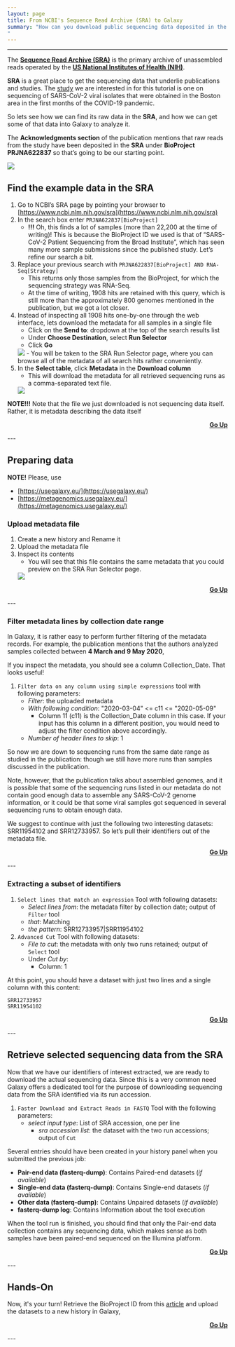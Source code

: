 ```yaml
---
layout: page
title: From NCBI's Sequence Read Archive (SRA) to Galaxy
summary: "How can you download public sequencing data deposited in the NCBI Sequence Read Archive (SRA) into a Galaxy history for analysis?
"
---
```


---

The **[Sequence Read Archive (SRA)](https://www.ncbi.nlm.nih.gov/sra)** is the primary archive of unassembled reads operated by the 
**[US National Institutes of Health (NIH)](https://www.ncbi.nlm.nih.gov/)**. 

**SRA** is a great place to get the sequencing data that underlie publications and studies. 
The [study](https://www.science.org/doi/10.1126/science.abe3261) we are interested in for this tutorial is one on sequencing of SARS-CoV-2 viral isolates that were obtained 
in the Boston area in the first months of the COVID-19 pandemic.

So lets see how we can find its raw data in the **SRA**, 
and how we can get some of that data into Galaxy to analyze it. 

The **Acknowledgments section** of the publication mentions that raw reads from the study have been deposited 
in the **SRA** under **BioProject PRJNA622837** so that’s going to be our starting point.

   <img src="{{site.url}}/images/sra-aknow.png">

## Find the example data in the SRA

1. Go to NCBI’s SRA page by pointing your browser to [https://www.ncbi.nlm.nih.gov/sra](https://www.ncbi.nlm.nih.gov/sra)
2. In the search box enter `PRJNA622837[BioProject]`
   - **!!!** Oh, this finds a lot of samples (more than 22,200 at the time of writing)! This is because the BioProject ID we used is that of “SARS-CoV-2 Patient Sequencing from the Broad Institute”, which has seen many more sample submissions since the published study. Let’s refine our search a bit.
3. Replace your previous search with `PRJNA622837[BioProject] AND RNA-Seq[Strategy]`
   - This returns only those samples from the BioProject, for which the sequencing strategy was RNA-Seq. 
   - At the time of writing, 1908 hits are retained with this query, which is still more than the approximately 800 genomes mentioned in the publication, but we got a lot closer.
4. Instead of inspecting all 1908 hits one-by-one through the web interface, lets download the metadata for all samples in a single file
   - Click on the **Send to**: dropdown at the top of the search results list 
   - Under **Choose Destination**, select **Run Selector**
   - Click **Go**
   <img src="{{site.url}}/images/sra-get_runinfo.png">
   - You will be taken to the SRA Run Selector page, where you can browse all of the metadata of all search hits rather conveniently.
5. In the **Select table**, click **Metadata** in the **Download column**
   - This will download the metadata for all retrieved sequencing runs as a comma-separated text file.
   <img src="{{site.url}}/images/sra-metadata_from_run_selector.png">

**NOTE!!!** Note that the file we just downloaded is not sequencing data itself. Rather, it is metadata describing the data itself

<p style="text-align:right"><a href="{{site.url}}{{page.url}}"><strong>Go Up</strong><span class="fa fa-fw fa-arrow-up"></span></a></p>
---

##  Preparing data

**NOTE!** Please, use
* [https://usegalaxy.eu/](https://usegalaxy.eu/)
* [https://metagenomics.usegalaxy.eu/](https://metagenomics.usegalaxy.eu/)

### Upload metadata file 



1. Create a new history and Rename it
2. Upload the metadata file
3. Inspect its contents
   - You will see that this file contains the same metadata that you could preview on the SRA Run Selector page.
   <img src="{{site.url}}/images/sra-metadata.png">
   
<p style="text-align:right"><a href="{{site.url}}{{page.url}}"><strong>Go Up</strong><span class="fa fa-fw fa-arrow-up"></span></a></p>
---

### Filter metadata lines by collection date range

In Galaxy, it is rather easy to perform further filtering of the metadata records. 
For example, the publication mentions that the authors analyzed samples collected between **4 March and 9 May 2020**,



If you inspect the metadata, you should see a column Collection_Date. That looks useful!


1. `Filter data on any column using simple expressions` tool with following parameters:
   - *Filter*: the uploaded metadata 
   - *With following condition*: "2020-03-04" <= c11 <= "2020-05-09"
     - Column 11 (c11) is the Collection_Date column in this case. If your input has this column in a different position, you would need to adjust the filter condition above accordingly. 
   - *Number of header lines to skip*: 1

So now we are down to sequencing runs from the same date range as studied in the publication: 
though we still have more runs than samples discussed in the publication. 

Note, however, that the publication talks about assembled genomes, 
and it is possible that some of the sequencing runs listed in our metadata do not contain 
good enough data to assemble any SARS-CoV-2 genome information, 
or it could be that some viral samples got sequenced in several sequencing runs to obtain enough data.

We suggest to continue with just the following two interesting datasets:
SRR11954102 and SRR12733957. So let’s pull their identifiers out of the metadata file.

<p style="text-align:right"><a href="{{site.url}}{{page.url}}"><strong>Go Up</strong><span class="fa fa-fw fa-arrow-up"></span></a></p>
---

###  Extracting a subset of identifiers

1. `Select lines that match an expression` Tool with following datasets:
   - *Select lines from*: the metadata filter by collection date; output of `Filter` tool 
   - *that*: Matching 
   - *the pattern*: SRR12733957\|SRR11954102
2. `Advanced Cut` Tool with following datasets:
   -  *File to cut*: the metadata with only two runs retained; output of `Select` tool 
   - Under *Cut by*:
     - Column: 1 

At this point, you should have a dataset with just two lines and a single column with this content:

```text
SRR12733957
SRR11954102
```

<p style="text-align:right"><a href="{{site.url}}{{page.url}}"><strong>Go Up</strong><span class="fa fa-fw fa-arrow-up"></span></a></p>
---

## Retrieve selected sequencing data from the SRA

Now that we have our identifiers of interest extracted, 
we are ready to download the actual sequencing data. 
Since this is a very common need Galaxy offers a dedicated tool for the purpose of downloading sequencing data from the SRA identified via its run accession.

1. `Faster Download and Extract Reads in FASTQ` Tool with the following parameters: 
   - *select input type*: List of SRA accession, one per line
     - *sra accession list*: the dataset with the two run accessions; output of `Cut`

Several entries should have been created in your history panel when you submitted the previous job:

* **Pair-end data (fasterq-dump)**: Contains Paired-end datasets (*if available*)
* **Single-end data (fasterq-dump)**: Contains Single-end datasets (*if available*)
* **Other data (fasterq-dump)**: Contains Unpaired datasets (*if available*)
* **fasterq-dump log**: Contains Information about the tool execution

When the tool run is finished, you should find that only the Pair-end data collection contains any sequencing data, which makes sense as both samples have been paired-end sequenced on the Illumina platform. 

<p style="text-align:right"><a href="{{site.url}}{{page.url}}"><strong>Go Up</strong><span class="fa fa-fw fa-arrow-up"></span></a></p>
---

## Hands-On

Now, it's your turn! Retrieve the BioProject ID from this [article](https://www.researchsquare.com/article/rs-1560496/v1) and  upload the datasets to a new history in Galaxy,

<p style="text-align:right"><a href="{{site.url}}{{page.url}}"><strong>Go Up</strong><span class="fa fa-fw fa-arrow-up"></span></a></p>
---
